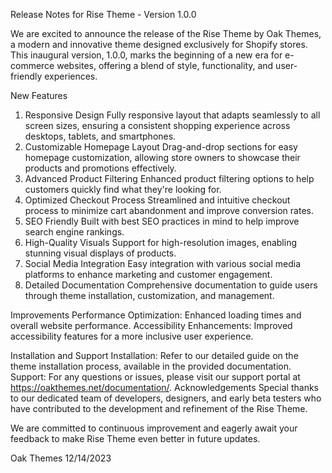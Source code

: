 Release Notes for Rise Theme - Version 1.0.0

We are excited to announce the release of the Rise Theme by Oak Themes, a modern and innovative theme designed exclusively for Shopify stores. This inaugural version, 1.0.0, marks the beginning of a new era for e-commerce websites, offering a blend of style, functionality, and user-friendly experiences.

New Features
1. Responsive Design
Fully responsive layout that adapts seamlessly to all screen sizes, ensuring a consistent shopping experience across desktops, tablets, and smartphones.
2. Customizable Homepage Layout
Drag-and-drop sections for easy homepage customization, allowing store owners to showcase their products and promotions effectively.
3. Advanced Product Filtering
Enhanced product filtering options to help customers quickly find what they're looking for.
4. Optimized Checkout Process
Streamlined and intuitive checkout process to minimize cart abandonment and improve conversion rates.
5. SEO Friendly
Built with best SEO practices in mind to help improve search engine rankings.
6. High-Quality Visuals
Support for high-resolution images, enabling stunning visual displays of products.
7. Social Media Integration
Easy integration with various social media platforms to enhance marketing and customer engagement.
8. Detailed Documentation
Comprehensive documentation to guide users through theme installation, customization, and management.

Improvements
Performance Optimization: Enhanced loading times and overall website performance.
Accessibility Enhancements: Improved accessibility features for a more inclusive user experience.

Installation and Support
Installation: Refer to our detailed guide on the theme installation process, available in the provided documentation.
Support: For any questions or issues, please visit our support portal at https://oakthemes.net/documentation/.
Acknowledgements
Special thanks to our dedicated team of developers, designers, and early beta testers who have contributed to the development and refinement of the Rise Theme.

We are committed to continuous improvement and eagerly await your feedback to make Rise Theme even better in future updates.

Oak Themes
12/14/2023